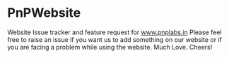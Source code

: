 # PnPWebsite
Website Issue tracker and feature request for www.pnplabs.in
Please feel free to raise an issue if you want us to add something on our website or if you are facing a problem while using the website. Much Love. Cheers!
